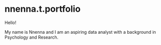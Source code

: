 # nnenna.t.portfolio
Hello!

My name is Nnenna and I am an aspiring data analyst with a background in Psychology and Research.

